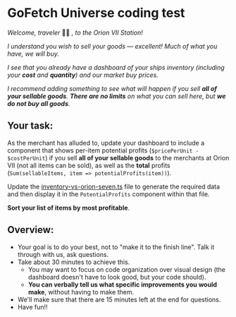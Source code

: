 # GoFetch Universe coding test

_Welcome, traveler_ 👩‍🚀 _, to the Orion VII Station!_

_I understand you wish to sell your goods — excellent! Much of what you have, we will buy._

_I see that you already have a dashboard of your ships inventory (including your **cost** and **quantity**) and our market buy prices._

_I recommend adding something to see what will happen if you sell **all of your sellable goods**. **There are no limits** on what you can sell here, but **we do not buy all goods**._

## Your task:

As the merchant has alluded to, update your dashboard to include a component that shows per-item potential profits (`$pricePerUnit - $costPerUnit`) if you sell **all of your sellable goods** to the merchants at Orion VII (not all items can be sold), as well as the **total** profits (`Sum(sellableItems, item => potentialProfits(item))`).

Update the [inventory-vs-orion-seven.ts](components/organisms/inventory-vs-orion-seven.tsx) file to generate the required data and then display it in the `PotentialProfits` component within that file.

**Sort your list of items by most profitable**.

## Overview:

- Your goal is to do your best, not to "make it to the finish line". Talk it through with us, ask questions.
- Take about 30 minutes to achieve this.
  - You may want to focus on code organization over visual design (the dashboard doesn't have to look good, but your code should).
  - **You can verbally tell us what specific improvements you would make**, without having to make them.
- We'll make sure that there are 15 minutes left at the end for questions.
- Have fun!!
